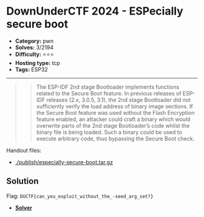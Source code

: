 # DownUnderCTF 2024 - ESPecially secure boot

- **Category:** pwn
- **Solves:** 3/2194
- **Difficulty:** ⭐️⭐️⭐️
- **Hosting type:** tcp
- **Tags:** ESP32

---

> > The ESP-IDF 2nd stage Bootloader implements functions related to the Secure Boot feature. In previous releases of ESP-IDF releases (2.x, 3.0.5, 3.1), the 2nd stage Bootloader did not sufficiently verify the load address of binary image sections. If the Secure Boot feature was used without the Flash Encryption feature enabled, an attacker could craft a binary which would overwrite parts of the 2nd stage Bootloader’s code whilst the binary file is being loaded. Such a binary could be used to execute arbitrary code, thus bypassing the Secure Boot check.


Handout files:

- [./publish/especially-secure-boot.tar.gz](./publish/especially-secure-boot.tar.gz)

## Solution

Flag: `DUCTF{can_you_exploit_without_the_-seed_arg_set?}`


- [**Solver**](./solve/solv.py)



